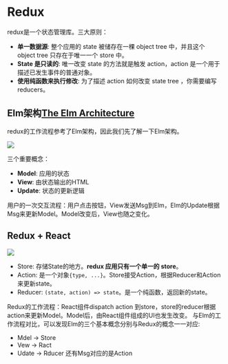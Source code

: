# Redux

redux是一个状态管理库。三大原则：

- **单一数据源**: 整个应用的 state 被储存在一棵 object tree 中，并且这个 object tree 只存在于唯一一个 store 中。
- **State 是只读的**: 唯一改变 state 的方法就是触发 action，action 是一个用于描述已发生事件的普通对象。
- **使用纯函数来执行修改**: 为了描述 action 如何改变 state tree ，你需要编写 reducers。



## Elm架构[The Elm Architecture](https://guide.elm-lang.org/architecture/	)

redux的工作流程参考了Elm架构，因此我们先了解一下Elm架构。

![](https://guide.elm-lang.org/architecture/buttons.svg)

三个重要概念：

- **Model**: 应用的状态
- **View**: 由状态输出的HTML
- **Update**: 状态的更新逻辑

用户的一次交互流程：用户点击按钮，View发送Msg到Elm，Elm的Update根据Msg来更新Model。Model改变后，View也随之变化。



## Redux + React
![](https://www.ruanyifeng.com/blogimg/asset/2016/bg2016091802.jpg)

- Store: 存储State的地方。**redux 应用只有一个单一的 store**。
- Action: 是一个对象`{type, ...}`。Store接受Action，根据Reducer和Action来更新state。
- Reducer: `(state, action) => state`。是一个纯函数，返回新的state。

Redux的工作流程：React组件dispatch action 到store，store的reducer根据action来更新Model。Model后，由React组件组成的UI也发生改变。
与Elm的工作流程对比，可以发现Elm的三个基本概念分别与Redux的概念一一对应:

- Mdel -> Store
- Vew -> Ract
- Udate -> Rducer
   还有Msg对应的是Action

